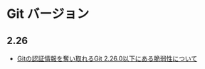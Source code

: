 # Git バージョン

## 2.26
- [Gitの認証情報を奪い取れるGit 2.26.0以下にある脆弱性について](https://gist.github.com/azu/9e0ffcf42a24c7b7ad4b6a0611db073a)
